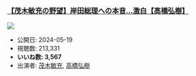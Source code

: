 ### [【茂木敏充の野望】岸田総理への本音…激白【高橋弘樹】](https://www.youtube.com/watch?v=Jmg9ypIqJOM)
[![](https://img.youtube.com/vi/Jmg9ypIqJOM/hqdefault.jpg)](https://www.youtube.com/watch?v=Jmg9ypIqJOM)
-   公開日: 2024-05-19
-   視聴数: 213,331
-   **いいね数: 3,567**
-   出演者: [茂木敏充](/rehacq_fan/people/茂木敏充 "wikilink"), [高橋弘樹](/rehacq_fan/people/高橋弘樹 "wikilink")
